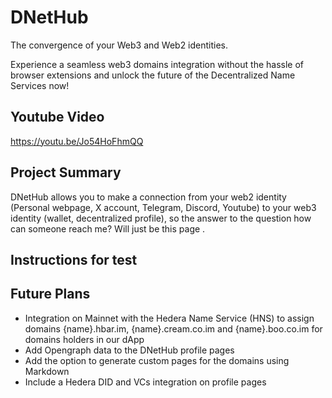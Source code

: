 # DNetHub

The convergence of your Web3 and Web2 identities.

Experience a seamless web3 domains integration without the hassle of browser extensions and unlock the future of the Decentralized Name Services now!

## Youtube Video

https://youtu.be/Jo54HoFhmQQ

## Project Summary
DNetHub allows you to make a connection from your web2 identity (Personal webpage, X account, Telegram, Discord, Youtube) to your web3 identity (wallet, decentralized profile), so the answer to the question how can someone reach me? Will just be this page .


## Instructions for test


## Future Plans
- Integration on Mainnet with the Hedera Name Service (HNS) to assign domains {name}.hbar.im, {name}.cream.co.im and {name}.boo.co.im for domains holders in our dApp
- Add Opengraph data to the DNetHub profile pages
- Add the option to generate custom pages for the domains using Markdown
- Include a Hedera DID and VCs integration on profile pages
